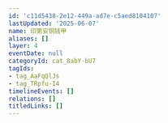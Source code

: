 ```yaml
---
id: 'c11d5438-2e12-449a-ad7e-c5aed8104107'
lastUpdated: '2025-06-07'
name: 印第安铜钱甲
aliases: []
layer: 4
eventDate: null
categoryId: cat_8abY-bU7
tagIds:
- tag_AaFqQlJs
- tag_TRpfu-I4
timelineEvents: []
relations: []
titledLinks: []
---
```


